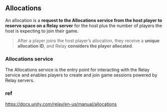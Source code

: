 ## Allocations
An allocation is a **request to the Allocations service from the host player to reserve space on a Relay server** for the host plus the number of players the host is expecting to join their game.

> After a player joins the host player’s allocation, they receive a **unique allocation ID**, and Relay **considers the player allocated**.


### Allocations service

The Allocations service is the entry point for interacting with the Relay service and enables players to create and join game sessions powered by Relay servers.



### ref
https://docs.unity.com/relay/en-us/manual/allocations
